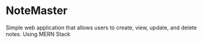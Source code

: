 # NoteMaster
Simple web application that allows users to create, view, update, and delete notes. Using MERN Stack
